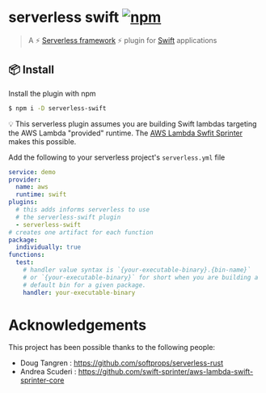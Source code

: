 # serverless swift [![npm](https://img.shields.io/npm/v/serverless-swift.svg)](https://www.npmjs.com/package/serverless-swift)

> A ⚡ [Serverless framework](https://serverless.com/framework/) ⚡ plugin for [Swift](https://developer.apple.com/swift/) applications

## 📦 Install

Install the plugin with npm

```sh
$ npm i -D serverless-swift
```

💡 This serverless plugin assumes you are building Swift lambdas targeting the AWS Lambda "provided" runtime. The [AWS Lambda Swfit Sprinter](https://github.com/swift-sprinter/aws-lambda-swift-sprinter-core) makes this possible.

Add the following to your serverless project's `serverless.yml` file

```yaml
service: demo
provider:
  name: aws
  runtime: swift
plugins:
  # this adds informs serverless to use
  # the serverless-swift plugin
  - serverless-swift
# creates one artifact for each function
package:
  individually: true
functions:
  test:
    # handler value syntax is `{your-executable-binary}.{bin-name}`
    # or `{your-executable-binary}` for short when you are building a
    # default bin for a given package.
    handler: your-executable-binary
```

# Acknowledgements

This project has been possible thanks to the following people:

- Doug Tangren : https://github.com/softprops/serverless-rust
- Andrea Scuderi : https://github.com/swift-sprinter/aws-lambda-swift-sprinter-core
